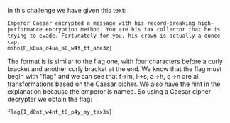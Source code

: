 In this challenge we have given this text:
```
Emperor Caesar encrypted a message with his record-breaking high-performance encryption method. You are his tax collector that he is trying to evade. Fortunately for you, his crown is actually a dunce cap.
mshn{P_k0ua_d4ua_a0_w4f_tf_ahe3z}
```
The format is is similar to the flag one, with four characters before a curly bracket and another curly bracket at the end.
We know that the flag must begin with "flag" and we can see that f->m, l->s, a->h, g->n are all transformations based on the Caesar cipher.
We also have the hint in the explanation because the emperor is named.
So using a Caesar cipher decrypter we obtain the flag:
```
flag{I_d0nt_w4nt_t0_p4y_my_tax3s}
```